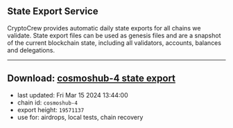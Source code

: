## State Export Service
CryptoCrew provides automatic daily state exports for all chains we validate. State export files can be used as genesis files and are a snapshot of the current blockchain state, including all validators, accounts, balances and delegations.

---
**Download: [cosmoshub-4 state export](https://dl-eu2.ccvalidators.com/SERVICE/cosmoshub/cosmoshub-4_export_19571137.json)**
---

- last updated: Fri Mar 15 2024 13:44:00
- chain id: `cosmoshub-4`
- export height: `19571137`
- use for: airdrops, local tests, chain recovery
